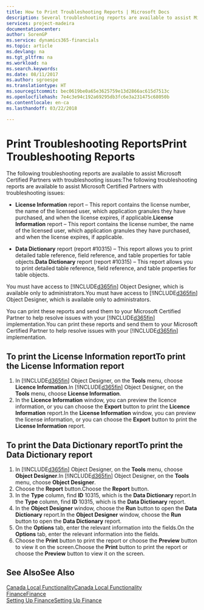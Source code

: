 ```yaml
---
title: How to Print Troubleshooting Reports | Microsoft Docs
description: Several troubleshooting reports are available to assist Microsoft Certified Partners with troubleshooting issues.
services: project-madeira
documentationcenter: 
author: SorenGP
ms.service: dynamics365-financials
ms.topic: article
ms.devlang: na
ms.tgt_pltfrm: na
ms.workload: na
ms.search.keywords: 
ms.date: 08/11/2017
ms.author: sgroespe
ms.translationtype: HT
ms.sourcegitcommit: bec0619be0a65e3625759e13d2866ac615d7513c
ms.openlocfilehash: 7e4c3e94c192a69295db3fc6e3a231475c68050b
ms.contentlocale: en-ca
ms.lasthandoff: 03/22/2018

---
```

# <a name="print-troubleshooting-reports"></a><span data-ttu-id="a4c70-103">Print Troubleshooting Reports</span><span class="sxs-lookup"><span data-stu-id="a4c70-103">Print Troubleshooting Reports</span></span>
<span data-ttu-id="a4c70-104">The following troubleshooting reports are available to assist Microsoft Certified Partners with troubleshooting issues:</span><span class="sxs-lookup"><span data-stu-id="a4c70-104">The following troubleshooting reports are available to assist Microsoft Certified Partners with troubleshooting issues:</span></span>  

-   <span data-ttu-id="a4c70-105">**License Information** report – This report contains the license number, the name of the licensed user, which application granules they have purchased, and when the license expires, if applicable.</span><span class="sxs-lookup"><span data-stu-id="a4c70-105">**License Information** report – This report contains the license number, the name of the licensed user, which application granules they have purchased, and when the license expires, if applicable.</span></span>  

-   <span data-ttu-id="a4c70-106">**Data Dictionary** report (report #10315) – This report allows you to print detailed table reference, field reference, and table properties for table objects.</span><span class="sxs-lookup"><span data-stu-id="a4c70-106">**Data Dictionary** report (report #10315) – This report allows you to print detailed table reference, field reference, and table properties for table objects.</span></span>  

<span data-ttu-id="a4c70-107">You must have access to [!INCLUDE[d365fin](../../includes/d365fin_md.md)] Object Designer, which is available only to administrators.</span><span class="sxs-lookup"><span data-stu-id="a4c70-107">You must have access to [!INCLUDE[d365fin](../../includes/d365fin_md.md)] Object Designer, which is available only to administrators.</span></span>  

<span data-ttu-id="a4c70-108">You can print these reports and send them to your Microsoft Certified Partner to help resolve issues with your [!INCLUDE[d365fin](../../includes/d365fin_md.md)] implementation.</span><span class="sxs-lookup"><span data-stu-id="a4c70-108">You can print these reports and send them to your Microsoft Certified Partner to help resolve issues with your [!INCLUDE[d365fin](../../includes/d365fin_md.md)] implementation.</span></span>  

## <a name="to-print-the-license-information-report"></a><span data-ttu-id="a4c70-109">To print the License Information report</span><span class="sxs-lookup"><span data-stu-id="a4c70-109">To print the License Information report</span></span>  
1.  <span data-ttu-id="a4c70-110">In [!INCLUDE[d365fin](../../includes/d365fin_md.md)] Object Designer, on the **Tools** menu, choose **Licence Information**.</span><span class="sxs-lookup"><span data-stu-id="a4c70-110">In [!INCLUDE[d365fin](../../includes/d365fin_md.md)] Object Designer, on the **Tools** menu, choose **License Information**.</span></span>  
2.  <span data-ttu-id="a4c70-111">In the **Licence Information** window, you can preview the licence information, or you can choose the **Export** button to print the **Licence Information** report.</span><span class="sxs-lookup"><span data-stu-id="a4c70-111">In the **License Information** window, you can preview the license information, or you can choose the **Export** button to print the **License Information** report.</span></span>  

## <a name="to-print-the-data-dictionary-report"></a><span data-ttu-id="a4c70-112">To print the Data Dictionary report</span><span class="sxs-lookup"><span data-stu-id="a4c70-112">To print the Data Dictionary report</span></span>  
1.  <span data-ttu-id="a4c70-113">In [!INCLUDE[d365fin](../../includes/d365fin_md.md)] Object Designer, on the **Tools** menu, choose **Object Designer**.</span><span class="sxs-lookup"><span data-stu-id="a4c70-113">In [!INCLUDE[d365fin](../../includes/d365fin_md.md)] Object Designer, on the **Tools** menu, choose **Object Designer**.</span></span>  
2.  <span data-ttu-id="a4c70-114">Choose the **Report** button.</span><span class="sxs-lookup"><span data-stu-id="a4c70-114">Choose the **Report** button.</span></span>  
3.  <span data-ttu-id="a4c70-115">In the **Type** column, find **ID** 10315, which is the **Data Dictionary** report.</span><span class="sxs-lookup"><span data-stu-id="a4c70-115">In the **Type** column, find **ID** 10315, which is the **Data Dictionary** report.</span></span>  
4.  <span data-ttu-id="a4c70-116">In the **Object Designer** window, choose the **Run** button to open the **Data Dictionary** report.</span><span class="sxs-lookup"><span data-stu-id="a4c70-116">In the **Object Designer** window, choose the **Run** button to open the **Data Dictionary** report.</span></span>  
5.  <span data-ttu-id="a4c70-117">On the **Options** tab, enter the relevant information into the fields.</span><span class="sxs-lookup"><span data-stu-id="a4c70-117">On the **Options** tab, enter the relevant information into the fields.</span></span>  
6.  <span data-ttu-id="a4c70-118">Choose the **Print** button to print the report or choose the **Preview** button to view it on the screen.</span><span class="sxs-lookup"><span data-stu-id="a4c70-118">Choose the **Print** button to print the report or choose the **Preview** button to view it on the screen.</span></span>  

## <a name="see-also"></a><span data-ttu-id="a4c70-119">See Also</span><span class="sxs-lookup"><span data-stu-id="a4c70-119">See Also</span></span>  
[<span data-ttu-id="a4c70-120">Canada Local Functionality</span><span class="sxs-lookup"><span data-stu-id="a4c70-120">Canada Local Functionality</span></span>](canada-local-functionality.md)  
[<span data-ttu-id="a4c70-121">Finance</span><span class="sxs-lookup"><span data-stu-id="a4c70-121">Finance</span></span>](../../finance.md)  
[<span data-ttu-id="a4c70-122">Setting Up Finance</span><span class="sxs-lookup"><span data-stu-id="a4c70-122">Setting Up Finance</span></span>](../../finance.md)

